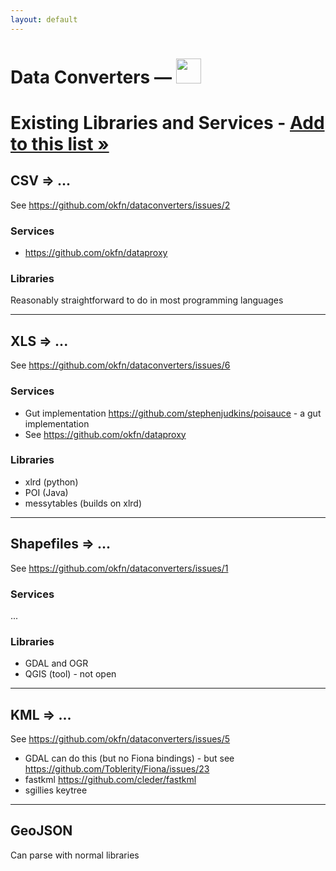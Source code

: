 ```yaml
---
layout: default
---
```


<h1>
  Data Converters 
  &mdash;
  <a href="http://okfnlabs.org/"><img src="http://assets.okfn.org/p/labs/img/logo-flask.png" alt="" style="height: 40px;" /></a>
</h1>

# Existing Libraries and Services - [Add to this list &raquo;][edit]

[edit]: https://github.com/okfn/dataconverters/edit/master/docs/existing.md

## CSV => ...

See <https://github.com/okfn/dataconverters/issues/2>

### Services

* https://github.com/okfn/dataproxy

### Libraries

Reasonably straightforward to do in most programming languages

----

## XLS => ...

See <https://github.com/okfn/dataconverters/issues/6>

### Services

* Gut implementation <https://github.com/stephenjudkins/poisauce> - a gut implementation 
* See <https://github.com/okfn/dataproxy>

### Libraries

* xlrd (python)
* POI (Java)
* messytables (builds on xlrd)

----

## Shapefiles => ...

See <https://github.com/okfn/dataconverters/issues/1>

### Services

...

### Libraries

* GDAL and OGR
* QGIS (tool) - not open

----

## KML => ...

See <https://github.com/okfn/dataconverters/issues/5>

* GDAL can do this (but no Fiona bindings) - but see <https://github.com/Toblerity/Fiona/issues/23>
* fastkml <https://github.com/cleder/fastkml>
* sgillies keytree

----

## GeoJSON

Can parse with normal libraries

